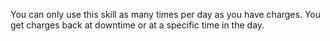 You can only use this skill as many times per day as you have charges. You get charges back at downtime or at a specific time in the day.